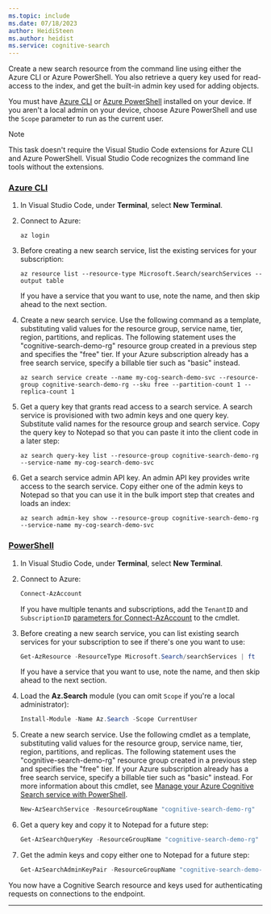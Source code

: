 ```yaml
---
ms.topic: include
ms.date: 07/18/2023
author: HeidiSteen
ms.author: heidist
ms.service: cognitive-search
---
```


Create a new search resource from the command line using either the Azure CLI or Azure PowerShell. You also retrieve a query key used for read-access to the index, and get the built-in admin key used for adding objects.

You must have [Azure CLI](/cli/azure/install-azure-cli) or [Azure PowerShell](/powershell/azure/install-azps-windows) installed on your device. If you aren't a local admin on your device, choose Azure PowerShell and use the `Scope` parameter to run as the current user.

> [!NOTE]
> This task doesn't require the Visual Studio Code extensions for Azure CLI and Azure PowerShell. Visual Studio Code recognizes the command line tools without the extensions.

### [**Azure CLI**](#tab/azure-cli)

1. In Visual Studio Code, under **Terminal**, select **New Terminal**.

1. Connect to Azure:

   ```azurecli
   az login
   ```

1. Before creating a new search service, list the existing services for your subscription:

   ```azurecli
   az resource list --resource-type Microsoft.Search/searchServices --output table
   ```

   If you have a service that you want to use, note the name, and then skip ahead to the next section.

1. Create a new search service. Use the following command as a template, substituting valid values for the resource group, service name, tier, region, partitions, and replicas. The following statement uses the "cognitive-search-demo-rg" resource group created in a previous step and specifies the "free" tier. If your Azure subscription already has a free search service, specify a billable tier such as "basic" instead.

   ```azurecli
   az search service create --name my-cog-search-demo-svc --resource-group cognitive-search-demo-rg --sku free --partition-count 1 --replica-count 1
   ```

1. Get a query key that grants read access to a search service. A search service is provisioned with two admin keys and one query key. Substitute valid names for the resource group and search service. Copy the query key to Notepad so that you can paste it into the client code in a later step:

   ```azurecli
   az search query-key list --resource-group cognitive-search-demo-rg --service-name my-cog-search-demo-svc
   ```

1. Get a search service admin API key. An admin API key provides write access to the search service. Copy either one of the admin keys to Notepad so that you can use it in the bulk import step that creates and loads an index:

   ```azurecli
   az search admin-key show --resource-group cognitive-search-demo-rg --service-name my-cog-search-demo-svc
   ```

### [**PowerShell**](#tab/azure-ps)

1. In Visual Studio Code, under **Terminal**, select **New Terminal**.

1. Connect to Azure:

   ```powershell
   Connect-AzAccount
   ```

   If you have multiple tenants and subscriptions, add the `TenantID` and `SubscriptionID` [parameters for Connect-AzAccount](/powershell/module/az.accounts/connect-azaccount) to the cmdlet.

1. Before creating a new search service, you can list existing search services for your subscription to see if there's one you want to use:

   ```powershell
   Get-AzResource -ResourceType Microsoft.Search/searchServices | ft
   ```

    If you have a service that you want to use, note the name, and then skip ahead to the next section.

1. Load the **Az.Search** module (you can omit `Scope` if you're a local administrator):

   ```powershell
   Install-Module -Name Az.Search -Scope CurrentUser
   ```

1. Create a new search service. Use the following cmdlet as a template, substituting valid values for the resource group, service name, tier, region, partitions, and replicas. The following statement uses the "cognitive-search-demo-rg" resource group created in a previous step and specifies the "free" tier. If your Azure subscription already has a free search service, specify a billable tier such as "basic" instead. For more information about this cmdlet, see [Manage your Azure Cognitive Search service with PowerShell](/azure/search/search-manage-powershell).

   ```powershell
   New-AzSearchService -ResourceGroupName "cognitive-search-demo-rg"  -Name "my-cog-search-demo-svc" -Sku "free" -Location "West US" -PartitionCount 1 -ReplicaCount 1 -HostingMode Default
   ```

1. Get a query key and copy it to Notepad for a future step:

   ```powershell
   Get-AzSearchQueryKey -ResourceGroupName "cognitive-search-demo-rg" -ServiceName "my-cog-search-demo-svc"
   ```

1. Get the admin keys and copy either one to Notepad for a future step:

   ```powershell
   Get-AzSearchAdminKeyPair -ResourceGroupName "cognitive-search-demo-rg" -ServiceName "my-cog-search-demo-svc"
   ```

You now have a Cognitive Search resource and keys used for authenticating requests on connections to the endpoint.

---
